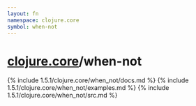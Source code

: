 ```yaml
---
layout: fn
namespace: clojure.core
symbol: when-not
---
```


# [clojure.core](../)/when-not

{% include 1.5.1/clojure.core/when_not/docs.md %}
{% include 1.5.1/clojure.core/when_not/examples.md %}
{% include 1.5.1/clojure.core/when_not/src.md %}

